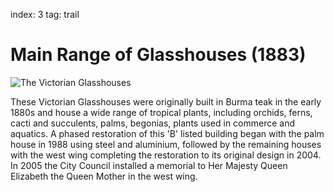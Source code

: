 index: 3
tag: trail

# Main Range of Glasshouses (1883)

![The Victorian Glasshouses](image:main-range.jpg)

These Victorian Glasshouses were originally built in
Burma teak in the early 1880s and house a wide range
of tropical plants, including orchids, ferns, cacti and
succulents, palms, begonias, plants used in commerce
and aquatics. A phased restoration of this 'B' listed
building began with the palm house in 1988 using steel
and aluminium, followed by the remaining houses with
the west wing completing the restoration to its original
design in 2004. In 2005 the City Council installed a
memorial to Her Majesty Queen Elizabeth the Queen
Mother in the west wing.

